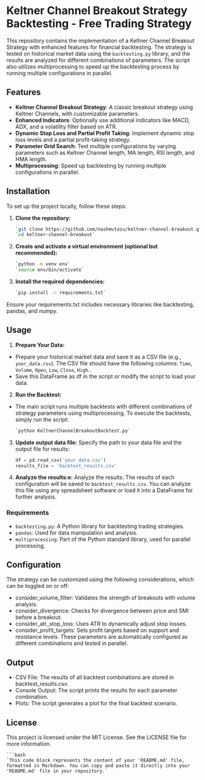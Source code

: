# Keltner Channel Breakout Strategy Backtesting - Free Trading Strategy

This repository contains the implementation of a Keltner Channel Breakout Strategy with enhanced features for financial backtesting. The strategy is tested on historical market data using the `backtesting.py` library, and the results are analyzed for different combinations of parameters. The script also utilizes multiprocessing to speed up the backtesting process by running multiple configurations in parallel.

## Features

- **Keltner Channel Breakout Strategy**: A classic breakout strategy using Keltner Channels, with customizable parameters.
- **Enhanced Indicators**: Optionally use additional indicators like MACD, ADX, and a volatility filter based on ATR.
- **Dynamic Stop Loss and Partial Profit Taking**: Implement dynamic stop loss levels and a partial profit-taking strategy.
- **Parameter Grid Search**: Test multiple configurations by varying parameters such as Keltner Channel length, MA length, RSI length, and HMA length.
- **Multiprocessing**: Speed up backtesting by running multiple configurations in parallel.

## Installation

To set up the project locally, follow these steps:

1. **Clone the repository:**

   ```bash
   `git clone https://github.com/nashmutazu/keltner-channel-breakout.git`
   `cd keltner-channel-breakout`

2. **Create and activate a virtual environment (optional but recommended):**
    ```bash
    `python -m venv env`
    `source env/bin/activate`


3. **Install the required dependencies:**
    ```bash
    `pip install -r requirements.txt`
Ensure your requirements.txt includes necessary libraries like backtesting, pandas, and numpy.

## Usage
1. **Prepare Your Data:**

- Prepare your historical market data and save it as a CSV file (e.g., `your_data.csv`). The CSV file should have the following columns: `Time`, `Volume`, `Open`, `Low`, `Close`, `High`..
- Save this DataFrame as df in the script or modify the script to load your data.

2. **Run the Backtest:**
- The main script runs multiple backtests with different combinations of strategy parameters using multiprocessing. To execute the backtests, simply run the script:
    
    ```bash
    `python KeltnerChannelBreakoutBacktest.py`

3. **Update output data file:** 
Specify the path to your data file and the output file for results:
    ```python
    df = pd.read_csv('your_data.csv')
    results_file = 'backtest_results.csv'
    ```

4. **Analyze the results:e:**  Analyze the results:
    The results of each configuration will be saved to `backtest_results.csv`. You can analyze this file using any spreadsheet software or load it into a DataFrame for further analysis.

### Requirements

- `backtesting.py`: A Python library for backtesting trading strategies.
- `pandas`: Used for data manipulation and analysis.
- `multiprocessing`: Part of the Python standard library, used for parallel processing.

## Configuration
The strategy can be customized using the following considerations, which can be toggled on or off:

- consider_volume_filter: Validates the strength of breakouts with volume analysis.
- consider_divergence: Checks for divergence between price and SMI before a breakout.
- consider_atr_stop_loss: Uses ATR to dynamically adjust stop losses.
- consider_profit_targets: Sets profit targets based on support and resistance levels.
These parameters are automatically configured as different combinations and tested in parallel.

## Output
- CSV File: The results of all backtest combinations are stored in backtest_results.csv.
- Console Output: The script prints the results for each parameter combination.
- Plots: The script generates a plot for the final backtest scenario.

## License
This project is licensed under the MIT License. See the LICENSE file for more information.

    ```bash
    `This code block represents the content of your 'README.md' file, formatted in Markdown. You can copy and paste it directly into your 'README.md' file in your repository.`
